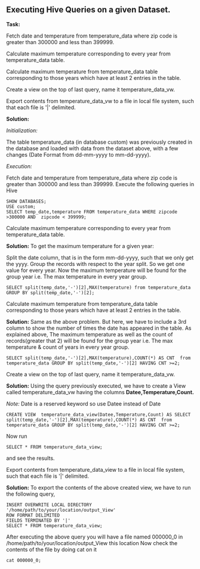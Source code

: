 **Executing Hive Queries on a given Dataset.**
------------------------------------------

**Task:**

Fetch date and temperature from temperature_data where zip code is greater than 300000 and less than 399999.

Calculate maximum temperature corresponding to every year from temperature_data table.


Calculate maximum temperature from temperature_data table corresponding to those years which have at least 2 entries in the table.

Create a view on the top of last query, name it temperature_data_vw.


Export contents from temperature_data_vw to a file in local file system, such that each file is '|' delimited.

**Solution:**

*Initialization:*

The table temperature_data (in database custom) was previously created in the database and loaded with data from the dataset above, with a few changes (Date Format from dd-mm-yyyy to mm-dd-yyyy).


*Execution:*


Fetch date and temperature from temperature_data where zip code is greater than 300000 and less than 399999.
Execute the following queries in Hive

    SHOW DATABASES;
    USE custom;
    SELECT temp_date,temperature FROM temperature_data WHERE zipcode >300000 AND  zipcode < 399999;
    
Calculate maximum temperature corresponding to every year from temperature_data table.


**Solution:**
To get the maximum temperature for a given year:

Split the date column, that is in the form mm-dd-yyyy, such that we only get the yyyy.
Group the records with respect to the year split. So we get one value for every year.
Now the maximum temperature will be found for the group year i.e. The max temperature in every year group.

    SELECT split(temp_date,'-')[2],MAX(temperature) from temperature_data GROUP BY split(temp_date,'-')[2];
    
Calculate maximum temperature from temperature_data table corresponding to those years which have at least 2 entries in the table.


**Solution:**
Same as the above problem. But here, we  have to  include a 3rd column to show the number of times the date has appeared in the table.
As explained above, The maximum temperature as well as the count of records(greater that 2) will be found for the group year i.e. The max temperature & count of years in every year group.

    SELECT split(temp_date,'-')[2],MAX(temperature),COUNT(*) AS CNT  from temperature_data GROUP BY split(temp_date,'-')[2] HAVING CNT >=2;

Create a view on the top of last query, name it temperature_data_vw.

**Solution:**
Using the query previously executed, we have to create a View called temperature_data_vw having the columns **Datee,Temperature,Count.**

*Note:* Date is a reserved keyword so use Datee instead of Date

    CREATE VIEW  temperature_data_view(Datee,Temperature,Count) AS SELECT split(temp_date,'-')[2],MAX(temperature),COUNT(*) AS CNT  from temperature_data GROUP BY split(temp_date,'-')[2] HAVING CNT >=2;

Now run 

    SELECT * FROM temperature_data_view;
and see the results.

Export contents from temperature_data_view to a file in local file system, such that each file is '|' delimited.

**Solution:**
To export the contents of the above created view, we have to run the following query,

    INSERT OVERWRITE LOCAL DIRECTORY '/home/path/to/your/location/output_View' 
    ROW FORMAT DELIMITED 
    FIELDS TERMINATED BY '|'
    SELECT * FROM temperature_data_view;

After executing the above query you will have a file named  000000_0 in 
/home/path/to/your/location/output_View this location 
Now check the contents of the file by doing cat on it

    cat 000000_0;


